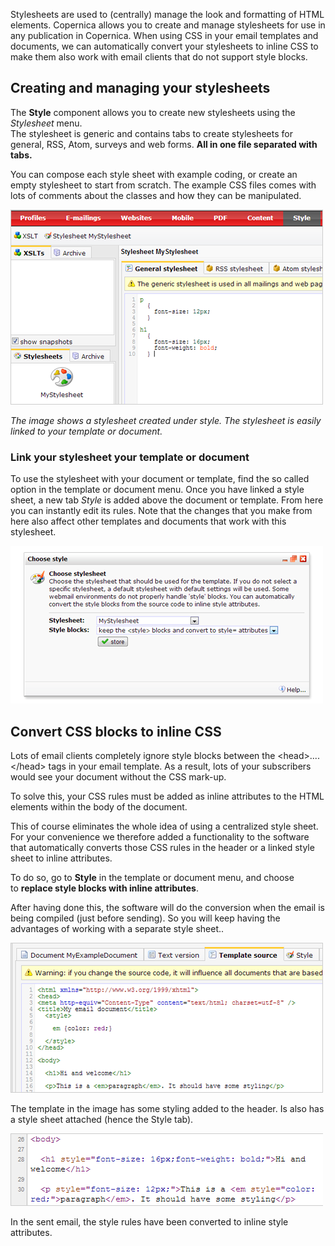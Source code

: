 Stylesheets are used to (centrally) manage the look and formatting of
HTML elements. Copernica allows you to create and manage stylesheets for
use in any publication in Copernica. When using CSS in your email
templates and documents, we can automatically convert your stylesheets
to inline CSS to make them also work with email clients that do not
support style blocks.

Creating and managing your stylesheets
--------------------------------------

The **Style** component allows you to create new stylesheets using the
*Stylesheet* menu. \
The stylesheet is generic and contains tabs to create stylesheets for
general, RSS, Atom, surveys and web forms. **All in one file separated
with tabs.**

You can compose each style sheet with example coding, or create an empty
stylesheet to start from scratch. The example CSS files comes with lots
of comments about the classes and how they can be manipulated.

![](../images/newstylesheet.png)

*The image shows a stylesheet created under style. The stylesheet is
easily linked to your template or document.*

### Link your stylesheet your template or document

To use the stylesheet with your document or template, find the so called
option in the template or document menu. Once you have linked a style
sheet, a new tab *Style* is added above the document or template. From
here you can instantly edit its rules. Note that the changes that you
make from here also affect other templates and documents that work with
this stylesheet.

![](../images/linkstyle-setconverting.png)

Convert CSS blocks to inline CSS
--------------------------------

Lots of email clients completely ignore style blocks between the
\<head\>....\</head\> tags in your email template. As a result, lots of
your subscribers would see your document without the CSS mark-up.

To solve this, your CSS rules must be added as inline attributes to the
HTML elements within the body of the document.

This of course eliminates the whole idea of using a centralized style
sheet. For your convenience we therefore added a functionality to the
software that automatically converts those CSS rules in the header or a
linked style sheet to inline attributes.

To do so, go to **Style** in the template or document menu, and choose
to **replace style blocks with inline attributes**.

After having done this, the software will do the conversion when the
email is being compiled (just before sending). So you will keep having
the advantages of working with a separate style sheet..

![](../images/style-template-source-code.png)

The template in the image has some styling added to the header. Is also
has a style sheet attached (hence the Style tab).

![](../images/css-is-converted.png)

In the sent email, the style rules have been converted to inline style
attributes.
